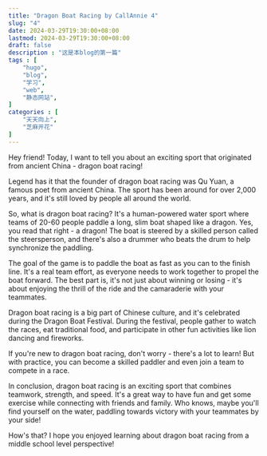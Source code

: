 ```yaml
---
title: "Dragon Boat Racing by CallAnnie 4"
slug: "4"
date: 2024-03-29T19:30:00+08:00
lastmod: 2024-03-29T19:30:00+08:00 
draft: false
description : "这是本blog的第一篇"
tags : [
    "hugo",
    "blog",
    "学习",
    "web",
    "静态网站",
]
categories : [
    "天天向上",
    "芝麻开花"
]
---
```



Hey friend! Today, I want to tell you about an exciting sport that originated from ancient China - dragon boat racing!

Legend has it that the founder of dragon boat racing was Qu Yuan, a famous poet from ancient China. The sport has been around for over 2,000 years, and it's still loved by people all around the world.

So, what is dragon boat racing? It's a human-powered water sport where teams of 20-60 people paddle a long, slim boat shaped like a dragon. Yes, you read that right - a dragon! The boat is steered by a skilled person called the steersperson, and there's also a drummer who beats the drum to help synchronize the paddling.

The goal of the game is to paddle the boat as fast as you can to the finish line. It's a real team effort, as everyone needs to work together to propel the boat forward. The best part is, it's not just about winning or losing - it's about enjoying the thrill of the ride and the camaraderie with your teammates.

Dragon boat racing is a big part of Chinese culture, and it's celebrated during the Dragon Boat Festival. During the festival, people gather to watch the races, eat traditional food, and participate in other fun activities like lion dancing and fireworks.

If you're new to dragon boat racing, don't worry - there's a lot to learn! But with practice, you can become a skilled paddler and even join a team to compete in a race.

In conclusion, dragon boat racing is an exciting sport that combines teamwork, strength, and speed. It's a great way to have fun and get some exercise while connecting with friends and family. Who knows, maybe you'll find yourself on the water, paddling towards victory with your teammates by your side!

How's that? I hope you enjoyed learning about dragon boat racing from a middle school level perspective!
